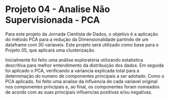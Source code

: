 # Projeto 04 - Analise Não Supervisionada - PCA

Para este projeto da Jornada Cientista de Dados, o objetivo é a aplicação do método PCA para a redução da Dimensionalidade partindo de um dataframe com 30 variaveis. Este projeto será utilizado como base para o Projeto 05, que aplicará uma clusterização.

Inicialmente foi feito uma análise exploratória utilizando estatistica descritiva para melhor entendimento da distribuição dos dados. Em seguida foi aplicado o PCA, verificando a variancia explicada total para a determinação do numero de componentes principais a ser adotado. Como o PCA aplicado, foi feito uma analise da influencia de cada variavel original nos componentes principais e, ao final, os componentes foram nomeados de acordo com as suas principais influencias positivas e/ou negativas.
